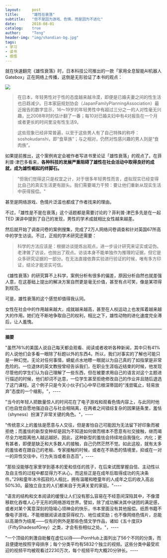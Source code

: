 ```yaml
---
layout:     post
title:      "雄性在衰落"
subtitle:   "但不是因为游戏、色情，而是因为不进化"
date:       2018-08-01
catalog:    true
author:     "Teng"
header-img: "img/shandian-bg.jpg"
tags:
- 学习
- 读书
- 感悟
---
```



就在快速翻完《雄性衰落》时，日本科技公司推出的一款「家用全息智能AI机器人Gatebox」正在网络上传播，这倒是无形验证了本书的观点：

![](http://images.tengblog.cn/18-8-1/51777949.jpg)

> 在日本，年轻男性对于性的态度越来越冷漠，即便是已婚夫妻之间的性生活也日趋减少。日本家庭规划协会（JapanFamilyPlanningAssociation）最近报告的数字显示，16～19岁的年轻男性中有超过三分之一的人对性毫无兴趣，比2008年时的估计翻了一番；每10对已婚夫妇中有4对报告在一个月或者更长的时间里没有性生活9。
> 
> 这些现象已经非常普遍，以至于这些男人有了自己特殊的称呼：soshokudanshi，即“食草族”；与之相对，仍然对性感兴趣的男人则是“食肉族”。

如果提前推出，这个案例肯定会被作者写进书里论证「雄性衰落」的观点了。在菲利普·津巴多看来，**各种科技的发展严重阻碍了雄性在社会活动中取得良好的成就，成为雄性崛起的绊脚石。**

> ”但我们觉得这只是权宜之计，对于很多年轻男性而言，虚拟现实已经变得比自己的真实生活更有甜头。我们需要竭力干预：要让他们重新从现实生活中获得报偿。"

甚至是网络游戏、色情片泛滥也都成了作者找来的理由。

不过，「雄性是不是在衰落」这个话题都是需要讨论的？菲利普·津巴多先是在一起 TED 演讲中提到了自己的发现，男性的学术成就相比女性越来越差。

然后就开始了调查问卷的案例搜集，完成了2万人网络问卷调查和针对英国67所高中的学生访谈。不过，正规的学术研究还需要：
> 科学的方法应该是：根据访谈提炼出观点，进一步设计研究来证实或证伪。老津做了访谈，也抛出了观点。访谈本身不能单独作为推理的证据，但它是众多研究证据的一部分。在无法直接依靠实验进行验证的时候，唯有多方印证，结论才能坚实可信。

《雄性衰落》的研究算不上科学，案例分析有很多的偏差，原因分析自然也就差强人意，在这基础上提出的解决方案自然更是毫无价值，甚至有点可笑，像是某项得到规范。

可是，雄性衰落的这个感觉却值得我认同。

女性在社会中的作用越来越大，成就越来越高，甚至在人权运动上也发挥着越来越大的作用。她们在不断地争取自己的权利，相比之下，雄性动物的进化速度完全滞后，让人羞愧。

****

**摘要**

"虽然76%的美国人说自己每天都会观看、阅读或者收听各种新闻，其中只有41%的人说他们会多看一眼除了标题以外的东西4。所以，我们对事实的了解也可能只是一种幻觉。无论对任何事情，蜻蜓点水地瞟一眼就以为自己真的了如指掌是非常危险的。一位退休的英文教授曾经告诉我们，在职业生涯临近结束的时候，他发现尽管他的学生们认为自己理解了一些东西，但在被要求用自己的语言对这个主题进行描述的时候，他们却词不达意，一位学生甚至拒绝修改自己的作业并且随后退选了这门课程。这个例子只是今天小伙子们心中早已根深蒂固的“浅尝辄止，轻易放弃”态度的一个缩影。"，----

"当今的年轻人把数量惊人的时间花在了电子游戏和观看色情内容上，与此同时他们也自觉自愿地强迫自己与社会相隔离，在两者之间错综复杂的因果链条里，羞怯（shyness）扮演了非常关键的角色。"，----

"传统意义上的羞怯是愿意与人交往，但是害怕自己可能因为无法留下好印象而被拒绝；而羞怯的新型变种却是因为不知道如何做而根本不愿意有社交接触，继而竭尽全力地距离他人越远越好。因此，这种新型的羞怯会持续地自我强化、内化；更有甚者，即便是缺乏和大多数人的接触，自己仍然茫然不觉。如此这般，就有太多的羞怯者在跟自己的老板、专家接触的时候，或者在不熟悉的情境里，抑或在一对一的异性交往中，行为失当或者丑态百"，----


"那些没能够在家里学到基本的爱和信任的孩子，在后来试图掌握自信、主动性以及自主性的过程中都显得力不从心，而这些正是在成年后取得成功的先决条件。”29和童年冰冷孤寂的人相比，拥有温暖和睦童年的人成年之后的收入高出50%30。最独立自主的人们都来自于充满关爱的家庭。"----

"语言的结构和文本阅读的缓慢让人们没有那么容易在不经意间深陷其中，不像潜移默化吞噬人心于无形的网络游戏世界。譬如，除了成功解决其中谜团的满足感，或者对某个寓意深刻的隐喻心领神会的快乐，书本里面没有其他报偿。纸质书籍不像电子游戏，不能根据阅读进度获得权力、地位或奖励；也不像网络色情片，总能以高潮作为结尾——仅有的例外是那些色情文学作品，诸如《五十度灰》（FiftyShadesofGrey）之类，才会有些相似之处。"，----

"一个顶级的刺激自助餐在虚位以待——PornHub上面列出了56个不同的分类，而且便捷地按照字母排序；每个分类平均有5832个独立的视频。这些分类中最受欢迎的视频平均被观看过2230万次，每个视频平均大概20分钟长。----
